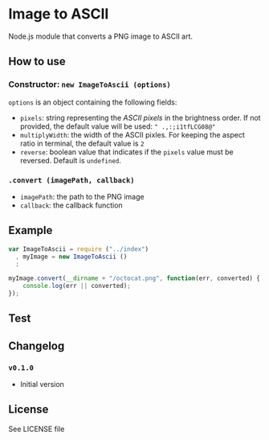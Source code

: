 Image to ASCII
==============

Node.js module that converts a PNG image to ASCII art.

## How to use

### Constructor: `new ImageToAscii (options)`
`options` is an object containing the following fields:
 - `pixels`: string representing the *ASCII pixels* in the brightness order. If not provided, the default value will be used: `" .,:;i1tfLCG08@"`
 - `multiplyWidth`: the width of the ASCII pixles. For keeping the aspect ratio in terminal, the default value is `2`
 - `reverse`: boolean value that indicates if the `pixels` value must be reversed. Default is `undefined`.

### `.convert (imagePath, callback)`
 - `imagePath`: the path to the PNG image
 - `callback`: the callback function

## Example

```js
var ImageToAscii = require ("../index")
  , myImage = new ImageToAscii ()
  ;

myImage.convert(__dirname + "/octocat.png", function(err, converted) {
    console.log(err || converted);
});
```

## Test

## Changelog

### `v0.1.0`
 - Initial version

## License
See LICENSE file
